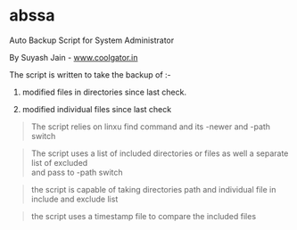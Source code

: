 # abssa
Auto Backup Script for System Administrator

By Suyash Jain - www.coolgator.in                                                                



The script is written to take the backup of :-                                                   

 1) modified files in directories since last check.                                              
 
 2) modified individual files since last check                                                   
 



 > The script relies on linxu find command and its -newer and -path switch                         
 
 > The script uses a list of included directories or files as well a separate list of excluded     
   and pass to -path switch                                                                        
   
 > the script is capable of taking directories path and individual file in include and exclude list
 
 > the script uses a timestamp file to compare the included files                                  

